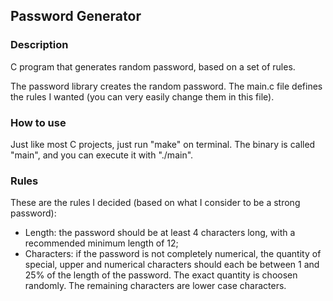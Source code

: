 ## Password Generator
### Description
C program that generates random password, based on a set of rules.

The password library creates the random password. The main.c file defines the rules I wanted (you can very easily change them in this file).

### How to use
Just like most C projects, just run "make" on terminal. The binary is called "main", and you can execute it with "./main".

### Rules
These are the rules I decided (based on what I consider to be a strong password):
- Length: the password should be at least 4 characters long, with a recommended minimum length of 12;
- Characters: if the password is not completely numerical, the quantity of special, upper and numerical characters should each be between 1 and 25% of the length of the password. The exact quantity is choosen randomly. The remaining characters are lower case characters.
